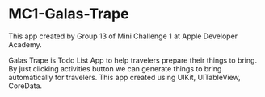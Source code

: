 # MC1-Galas-Trape
This app created by Group 13 of Mini Challenge 1 at Apple Developer Academy.

Galas Trape is Todo List App to help travelers prepare their things to bring.
By just clicking activities button we can generate things to bring automatically for travelers.
This app created using UIKit, UITableView, CoreData.
